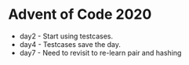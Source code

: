 # Advent of Code 2020

- day2 - Start using testcases.
- day4 - Testcases save the day. 
- day7 - Need to revisit to re-learn pair and hashing

